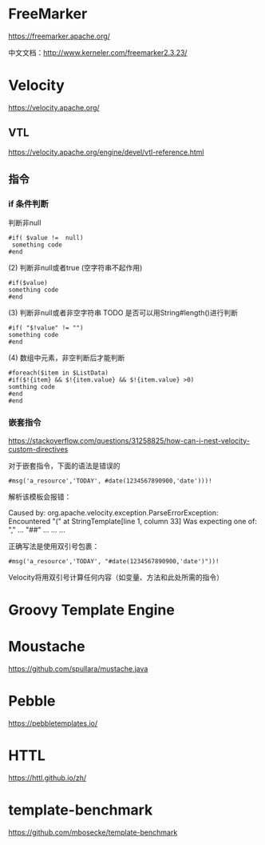 

# FreeMarker



https://freemarker.apache.org/

中文文档：http://www.kerneler.com/freemarker2.3.23/





# Velocity





https://velocity.apache.org/

## VTL
https://velocity.apache.org/engine/devel/vtl-reference.html

## 指令

### if 条件判断

判断非null

```velocity
#if( $value !=  null)
 something code
#end
```

(2) 判断非null或者true (空字符串不起作用)

```velocity
#if($value)
something code
#end
```

(3) 判断非null或者非空字符串
TODO 是否可以用String#length()进行判断

```velocity
#if( "$!value" != "")
something code
#end
```

(4) 数组中元素，非空判断后才能判断

```velocity
#foreach($item in $ListData)
#if($!{item} && $!{item.value} && $!{item.value} >0)
somthing code
#end
#end
```





### 嵌套指令

https://stackoverflow.com/questions/31258825/how-can-i-nest-velocity-custom-directives

对于嵌套指令，下面的语法是错误的

```velocity
#msg('a_resource','TODAY', #date(1234567890900,'date')))!
```

解析该模板会报错：

Caused by: org.apache.velocity.exception.ParseErrorException: Encountered "(" at StringTemplate[line 1, column 33]
Was expecting one of:
    "," ...
    "##" ...
    <WHITESPACE> ...
    <NEWLINE> ...

正确写法是使用双引号包裹：

```velocity
#msg('a_resource','TODAY', "#date(1234567890900,'date')"))!
```

Velocity将用双引号计算任何内容（如变量、方法和此处所需的指令）





# Groovy Template Engine







# Moustache

https://github.com/spullara/mustache.java









# Pebble

https://pebbletemplates.io/









# HTTL

https://httl.github.io/zh/









# template-benchmark

https://github.com/mbosecke/template-benchmark

























